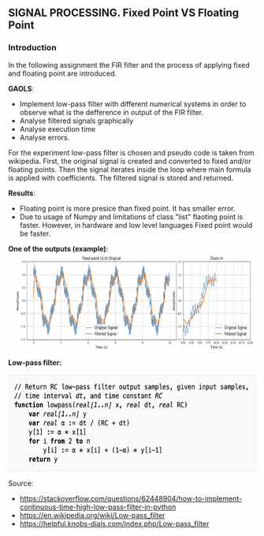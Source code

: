 ## SIGNAL PROCESSING. Fixed Point VS Floating Point

### Introduction
In the following assignment the FIR filter and the process of applying fixed and floating point are introduced.

**GAOLS**: 

- Implement low-pass filter with different numerical systems in order to observe what is the defference in output of the FIR filter. 
- Analyse filtered signals graphically
- Analyse execution time
- Analyse errors.

For the experiment low-pass filter is chosen and pseudo code is taken from wikipedia. 
First, the original signal is created and converted to fixed and/or floating points. 
Then the signal iterates inside the loop where main formula is applied with coefficients. The filtered signal is stored and returned.

**Results**: 
- Floating point is more presice than fixed point. It has smaller error.
- Due to usage of Numpy and limitations of class "list" flaoting point is faster. However, in hardware and low level languages Fixed point would be faster.

**One of the outputs (example)**: 
<img src="example.png" alt="Alt text" width="600" height="200" align="center">

**Low-pass filter:**

<img src="pseudocode.png" alt="Alt text" width="600" height="200" align="center">

Source:
- https://stackoverflow.com/questions/62448904/how-to-implement-continuous-time-high-low-pass-filter-in-python
- https://en.wikipedia.org/wiki/Low-pass_filter
- https://helpful.knobs-dials.com/index.php/Low-pass_filter
